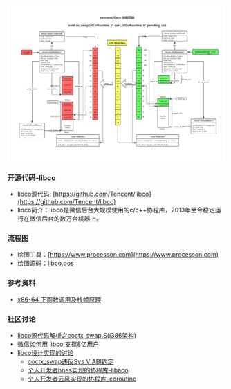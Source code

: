 ![libco routine swap](libco_swap.png)

### 开源代码-libco

- libco源代码: [https://github.com/Tencent/libco](https://github.com/Tencent/libco)
- libco简介：libco是微信后台大规模使用的c/c++协程库，2013年至今稳定运行在微信后台的数万台机器上。

### 流程图

- 绘图工具：[https://www.processon.com](https://www.processon.com)
- 绘图源码：[libco.pos](libco_swap.pos)

### 参考资料

- [x86-64 下函数调用及栈帧原理](https://zhuanlan.zhihu.com/p/27339191)

### 社区讨论

- [libco源代码解析之coctx_swap.S(i386架构)](https://zxylvlp.github.io/blog/coctx_swap.html)
- [微信如何用 libco 支撑8亿用户](https://www.oschina.net/news/78542/how-wechat-support-800-million-users-by-libco)
- [libco设计实现的讨论](https://www.zhihu.com/question/52193579/answer/447612082)
	- [coctx_swap违反Sys V ABI约定](https://github.com/Tencent/libco/issues/90)
	- [个人开发者hnes实现的协程库-libaco](https://github.com/hnes/libaco)
	- [个人开发者云风实现的协程库-coroutine](https://blog.codingnow.com/2012/07/c_coroutine.html)
